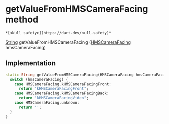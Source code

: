 


# getValueFromHMSCameraFacing method




    *[<Null safety>](https://dart.dev/null-safety)*




[String](https://api.flutter.dev/flutter/dart-core/String-class.html) getValueFromHMSCameraFacing
([HMSCameraFacing](../../enum_hms_camera_facing/HMSCameraFacing-class.md) hmsCameraFacing)








## Implementation

```dart
static String getValueFromHMSCameraFacing(HMSCameraFacing hmsCameraFacing) {
  switch (hmsCameraFacing) {
    case HMSCameraFacing.kHMSCameraFacingFront:
      return 'kHMSCameraFacingFront';
    case HMSCameraFacing.kHMSCameraFacingBack:
      return 'kHMSCameraFacingVideo';
    case HMSCameraFacing.unknown:
      return '';
  }
}
```







